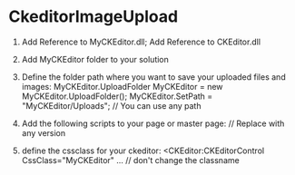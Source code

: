 CkeditorImageUpload
===================
1) Add Reference to MyCKEditor.dll; Add Reference to CKEditor.dll

2) Add MyCKEditor folder to your solution

3) Define the folder path where you want to save your uploaded files and images:
								MyCKEditor.UploadFolder MyCKEditor = new MyCKEditor.UploadFolder();
								MyCKEditor.SetPath = "MyCKEditor/Uploads";									// You can use any path  
								 
4) Add the following scripts to your page or master page:
								<script src="Scripts/jquery-2.1.0.min.js"></script>							// Replace with any version
								<script src="MyCKEditor/MyCKEditor.js"></script>

5) define the cssclass for your ckeditor:
								<CKEditor:CKEditorControl CssClass="MyCKEditor" ...							// don't change the classname
